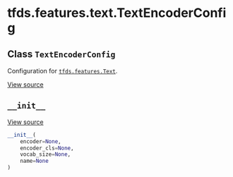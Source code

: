 <div itemscope itemtype="http://developers.google.com/ReferenceObject">
<meta itemprop="name" content="tfds.features.text.TextEncoderConfig" />
<meta itemprop="path" content="Stable" />
<meta itemprop="property" content="__init__"/>
</div>

# tfds.features.text.TextEncoderConfig

## Class `TextEncoderConfig`

Configuration for
<a href="../../../tfds/features/Text.md"><code>tfds.features.Text</code></a>.

<a target="_blank" href=https://github.com/tensorflow/datasets/tree/master/tensorflow_datasets/core/features/text/text_encoder.py>View
source</a>

<!-- Placeholder for "Used in" -->


<h2 id="__init__"><code>__init__</code></h2>

<a target="_blank" href=https://github.com/tensorflow/datasets/tree/master/tensorflow_datasets/core/features/text/text_encoder.py>View
source</a>

``` python
__init__(
    encoder=None,
    encoder_cls=None,
    vocab_size=None,
    name=None
)
```
